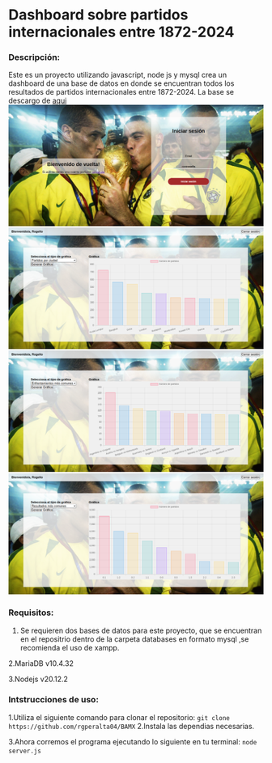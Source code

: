 # Dashboard sobre partidos internacionales entre 1872-2024
 
###  Descripción:
Este es un proyecto utilizando javascript, node js y mysql crea un dashboard de una base de datos en donde se encuentran todos los resultados de partidos internacionales entre 1872-2024.
La base se descargo de [aqui](https://www.kaggle.com/datasets/martj42/international-football-results-from-1872-to-2017)
![login](./Screenshots/login.png)
![dashboard](./Screenshots/city.png)
![dashboard](./Screenshots/matches.png)
![dashboard](./Screenshots/results.png)

### Requisitos:
1. Se requieren dos bases de datos para este proyecto, que se encuentran en el repositrio dentro de la carpeta databases en formato mysql ,se recomienda el uso de xampp.

2.MariaDB v10.4.32

3.Nodejs v20.12.2

### Intstrucciones de uso:
1.Utiliza el siguiente comando para clonar el repositorio:
```git clone https://github.com/rgperalta04/BAMX```
2.Instala las dependias necesarias.

3.Ahora corremos el programa ejecutando lo siguiente en tu terminal:
```node server.js```
